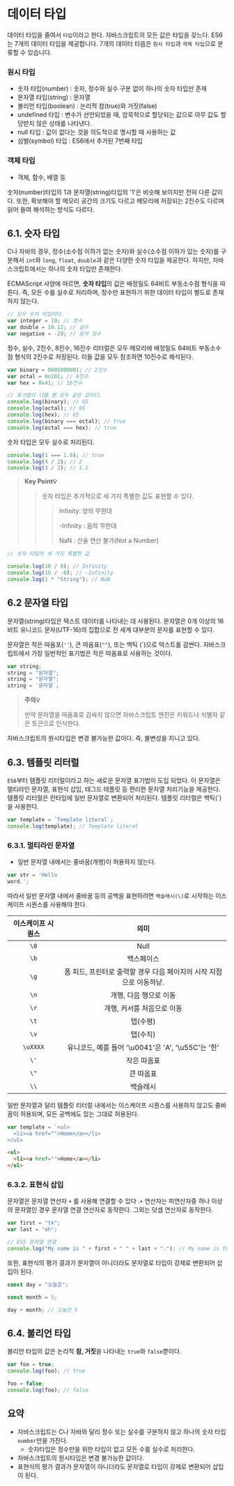 # 데이터 타입

데이터 타입을 줄여서 `타입`이라고 한다. 자바스크립트의 모든 값은 타입을 갖느다. ES6는 7개의 데이터 타입을 제공합니다. 7개의 데이터 타읍은 `원시 타입`과 `객체 타입`으로 분류할 수 있습니다.

### 원시 타입

- 숫자 타입(number) : 숫자, 정수와 실수 구분 없이 하나의 숫자 타입만 존재
- 문자열 타입(string) : 문자열
- 불리언 타입(boolean) : 논리적 참(true)와 거짓(false)
- undefined 타입 : 변수가 선언되었을 때, 암묵적으로 할당되는 값으로 아무 값도 할당받지 않은 상태를 나타낸다.
- null 타입 : 값이 없다는 것을 의도적으로 명시할 때 사용하는 값
- 심벌(symbol) 타입 : ES6에서 추가된 7번째 타입

### 객체 타입

- 객체, 함수, 배열 등

숫자(number)타입의 1과 문자열(string)타입의 '1'은 비슷해 보이지만 전혀 다른 값이다. 또한, 확보해야 할 메모리 공간의 크기도 다르고 메모리에 저장되는 2진수도 다르며 읽어 들여 해석하는 방식도 다르다.

## 6.1. 숫자 타입

C나 자바의 경우, 정수(소수점 이하가 없는 숫자)와 실수(소수점 이하가 있는 숫자)를 구분해서 `int`와 `long`, `float`, `double`과 같은 다양한 숫자 타입을 제공한다. 하지만, 자바스크립트에서는 하나의 숫자 타입만 존재한다.

ECMAScript 사양에 따르면, **숫자 타입**의 값은 배정밀도 64비트 부동소수점 형식을 따른다. 즉, 모든 수를 실수로 처리하며, 정수만 표현하기 위한 데이터 타입이 별도로 존재하지 않는다.

```js
// 모두 숫자 타입이다.
var integer = 10; // 정수
var double = 10.12; // 실수
var negative = -20; // 음의 정수
```

정수, 실수, 2진수, 8진수, 16진수 리터럴은 모두 메모리에 배정밀도 64비트 부동소수점 형식의 2진수로 저장된다. 이들 값을 모두 참조하면 10진수로 해석된다.

```js
var binary = 0b01000001; // 2진수
var octal = 0o101; // 8진수
var hex = 0x41; // 16진수

// 표기법이 다를 뿐 모두 같은 값이다.
console.log(binary); // 65
console.log(octal); // 65
console.log(hex); // 65
console.log(binary === octal); // true
console.log(octal === hex); // true
```

숫자 타입은 모두 실수로 처리된다.

```js
console.log(1 === 1.0); // true
console.log(4 / 2); // 2
console.log(3 / 2); // 1.5
```

> **Key Point💡**
>
> > 숫자 타입은 추가적으로 세 가지 특별한 값도 표현할 수 있다.
> >
> > > Infinity: 양의 무한대
> > >
> > > -Infinity : 음의 무한대
> > >
> > > NaN : 산술 연산 불가(Not a Number)

```js
// 숫자 타입의 세 가지 특별한 값

console.log(10 / 0); // Infinity
console.log(10 / -0); // -Infinity
console.log(1 * "String"); // NaN
```

## 6.2 문자열 타입

문자열(string)타입은 텍스트 데이터를 나타내는 데 사용된다. 문자열은 0개 이상의 16비트 유니코드 문자(UTF-16)의 집합으로 전 세계 대부분의 문자를 표현할 수 있다.

문자열은 작은 따옴포(`''`), 큰 따옴표(`""`), 또는 백틱 (`)으로 텍스트를 감싼다. 자바스크립트에서 가장 일번적인 표기법은 작은 따옴표로 사용하는 것이다.

```js
var string;
string = "문자열";
string = "문자열";
string = `문자열`;
```

> **주의💡**
>
> 만약 문자열을 따옴표로 감싸지 않으면 자바스크립트 엔진은 키워드나 식별자 같은 토큰으로 인식한다.

자바스크립트의 원시타입은 변경 불가능한 값이다. 즉, 불변성을 지니고 있다.

## 6.3. 템플릿 리터럴

`ES6`부터 템플릿 리터럴이라고 하는 새로운 문자열 표기법이 도입 되었다. 이 문자열은 멀티라인 문자열, 표현식 삽입, 태그드 테플릿 등 편리한 문자열 처리기능을 제공한다. 템플릿 리터럴은 런타임에 일반 문자열로 변환되어 처리된다. 템플릿 리터럴은 백틱(`)을 사용한다.

```js
var template = `Template literal`;
console.log(template); // Template literal
```

### 6.3.1. 멀티라인 문자열

- 일반 문자열 내에서는 줄바꿈(개행)이 허용하지 않는다.

```js
var str = 'Hello
word.';
```

따라서 일반 문자열 내에서 줄바꿈 등의 공백을 표현하려면 `백슬래시(\)`로 시작하는 이스케이프 시퀀스를 사용해야 한다.

| 이스케이프 시퀀스 |                                의미                                 |
| :---------------: | :-----------------------------------------------------------------: |
|       `\0`        |                                Null                                 |
|       `\b`        |                             백스페이스                              |
|       `\g`        | 폼 피드, 프린터로 출력할 경우 다음 페이지의 시작 지점으로 이동하낟. |
|       `\n`        |                       개행, 다음 행으로 이동                        |
|       `\r`        |                     개행, 커서를 처음으로 이동                      |
|       `\t`        |                              탭(수평)                               |
|       `\v`        |                              탭(수직)                               |
|     `\uXXXX`      |         유니코드, 예를 들어 '\u0041'은 'A', '\u55C'는 '한'          |
|       `\'`        |                             작은 따옴표                             |
|       `\"`        |                              큰 따옴표                              |
|       `\\`        |                              백슬레시                               |

일반 문자열과 달리 템플릿 리터럴 내에서는 이스케이프 시퀀스를 사용하지 않고도 줄바꿈이 허용되며, 모든 공백에도 있는 그대로 허용된다.

```js
var template = `<ul>
  <li><a href="">Home</a></li>
</ul>
```

```html
<ul>
  <li><a href="">Home</a></li>
</ul>
```

### 6.3.2. 표현식 삽입

문자열은 문자열 연산자 `+` 를 사용해 연결할 수 있다 .`+` 연산자는 피연산자중 하나 이상의 문자열인 경우 문자열 연결 연산자로 동작한다. 그외는 덧셈 연산자로 동작한다.

```js
var first = "tk";
var last = "oh";

// ES5 문자열 연결
console.log("My name is " + first + " " + last + "."); // My name is tk o.
```

또한, 표현식의 평가 결과가 문자열이 아니더라도 문자열로 타입이 강제로 변환되어 삽입이 된다.

```js
const day = "오늘은";

const month = 5;

day + month; // 오늘은 5
```

## 6.4. 불리언 타입

불리언 타입의 값은 논리적 **참, 거짓**을 나타내는 `true`와 `false`뿐이다.

```js
var foo = true;
console.log(foo); // true

foo = false;
console.log(foo); // false
```

## 요약

- 자바스크립트는 C나 자바와 달리 정수 또는 실수를 구분하지 않고 하나의 숫자 타입 `number`만을 가진다.
  - 숫자타입은 정수만을 위한 타입이 없고 모든 수를 실수로 처리한다.
- 자바스크립트의 원시타입은 변경 불가능한 값이다.
- 표현식의 평가 결과가 문자열이 아니더라도 문자열로 타입이 강제로 변환되어 삽입이 된다.
